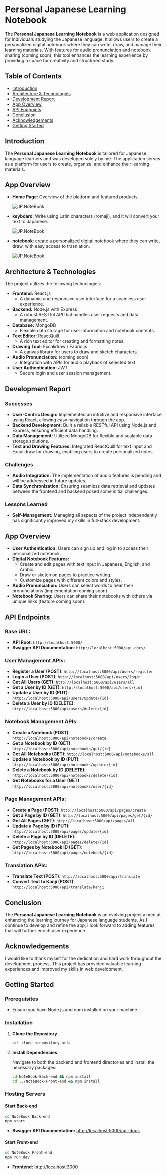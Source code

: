 # Personal Japanese Learning Notebook

The **Personal Japanese Learning Notebook** is a web application designed for individuals studying the Japanese language. It allows users to create a personalized digital notebook where they can write, draw, and manage their learning materials. With features for audio pronunciation and notebook sharing (coming soon), this tool enhances the learning experience by providing a space for creativity and structured study.

## Table of Contents

- [Introduction](#introduction)
- [Architecture & Technologies](#architecture--technologies)
- [Development Report](#development-report)
- [App Overview](#app-overview)
- [API Endpoints](#api-endpoints)
- [Conclusion](#conclusion)
- [Acknowledgements](#acknowledgements)
- [Getting Started](#getting-started)

## Introduction

The **Personal Japanese Learning Notebook** is tailored for Japanese language learners and was developed solely by me. The application serves as a platform for users to create, organize, and enhance their learning materials.

## App Overview

- **Home Page**: Overview of the platform and featured products.

  ![JP.NoteBook](Design/UI/home.png)

- **keyboard**: Write using Latin characters (romaji), and it will convert your text to Japanese.

  ![JP.NoteBook](Design/UI/keyboard.png)

- **notebook**: create a personalized digital notebook where they can write, draw, with easy access to trasnlation.

  ![JP.NoteBook](Design/UI/notebook.png)

## Architecture & Technologies

The project utilizes the following technologies:

- **Frontend:** React.js
  - A dynamic and responsive user interface for a seamless user experience.
- **Backend:** Node.js with Express
  - A robust RESTful API that handles user requests and data management.
- **Database:** MongoDB
  - Flexible data storage for user information and notebook contents.
- **Text Editor:** ReactQuill
  - A rich text editor for creating and formatting notes.
- **Drawing Tool:** Excalidraw / Fabric.js
  - A canvas library for users to draw and sketch characters.
- **Audio Pronunciation:** (coming soon)
  - Integration with APIs for audio playback of selected text.
- **User Authentication:** JWT
  - Secure login and user session management.

## Development Report

### Successes

- **User-Centric Design:** Implemented an intuitive and responsive interface using React, allowing easy navigation through the app.
- **Backend Development:** Built a reliable RESTful API using Node.js and Express, ensuring efficient data handling.
- **Data Management:** Utilized MongoDB for flexible and scalable data storage solutions.
- **Text and Drawing Features:** Integrated ReactQuill for text input and Excalidraw for drawing, enabling users to create personalized notes.

### Challenges

- **Audio Integration:** The implementation of audio features is pending and will be addressed in future updates.
- **Data Synchronization:** Ensuring seamless data retrieval and updates between the frontend and backend posed some initial challenges.

### Lessons Learned

- **Self-Management:** Managing all aspects of the project independently has significantly improved my skills in full-stack development.

## App Overview

- **User Authentication:** Users can sign up and log in to access their personalized notebook.
- **Digital Notebook Features:**
  - Create and edit pages with text input in Japanese, English, and Arabic.
  - Draw or sketch on pages to practice writing.
  - Customize pages with different colors and styles.
- **Audio Pronunciation:** Users can select words to hear their pronunciations (implementation coming soon).
- **Notebook Sharing:** Users can share their notebooks with others via unique links (feature coming soon).

## API Endpoints

### Base URL:

- **API Root**: `http://localhost:5000/`
- **Swagger API Documentation**: `http://localhost:5000/api-docs/`

### User Management APIs:

- **Register a User (POST)**: `http://localhost:5000/api/users/register`
- **Login a User (POST)**: `http://localhost:5000/api/users/login`
- **Get All Users (GET)**: `http://localhost:5000/api/users/all`
- **Get a User by ID (GET)**: `http://localhost:5000/api/users/{id}`
- **Update a User by ID (PUT)**: `http://localhost:5000/api/users/update/{id}`
- **Delete a User by ID (DELETE)**: `http://localhost:5000/api/users/delete/{id}`

### Notebook Management APIs:

- **Create a Notebook (POST)**: `http://localhost:5000/api/notebooks/create`
- **Get a Notebook by ID (GET)**: `http://localhost:5000/api/notebooks/get/{id}`
- **Get All Notebooks (GET)**: `http://localhost:5000/api/notebooks/all`
- **Update a Notebook by ID (PUT)**: `http://localhost:5000/api/notebooks/update/{id}`
- **Delete a Notebook by ID (DELETE)**: `http://localhost:5000/api/notebooks/delete/{id}`
- **Get Notebooks for a User (GET)**: `http://localhost:5000/api/notebooks/user/{id}`

### Page Management APIs:

- **Create a Page (POST)**: `http://localhost:5000/api/pages/create`
- **Get a Page by ID (GET)**: `http://localhost:5000/api/pages/get/{id}`
- **Get All Pages (GET)**: `http://localhost:5000/api/pages/all`
- **Update a Page by ID (PUT)**: `http://localhost:5000/api/pages/update/{id}`
- **Delete a Page by ID (DELETE)**: `http://localhost:5000/api/pages/delete/{id}`
- **Get Pages by Notebook ID (GET)**: `http://localhost:5000/api/pages/notebook/{id}`

### Translation APIs:

- **Translate Text (POST)**: `http://localhost:5000/api/translate`
- **Convert Text to Kanji (POST)**: `http://localhost:5000/api/translate/kanji`

## Conclusion

The **Personal Japanese Learning Notebook** is an evolving project aimed at enhancing the learning journey for Japanese language students. As I continue to develop and refine the app, I look forward to adding features that will further enrich user experience.

## Acknowledgements

I would like to thank myself for the dedication and hard work throughout the development process. This project has provided valuable learning experiences and improved my skills in web development.

## Getting Started

### Prerequisites

- Ensure you have Node.js and npm installed on your machine.

### Installation

1. **Clone the Repository**

   ```bash
   git clone <repository_url>
   ```

2. **Install Dependencies**

   Navigate to both the backend and frontend directories and install the necessary packages:

   ```bash
   cd NoteBook-Back-end && npm install
   cd ../NoteBook-Front-end && npm install
   ```

### Hosting Servers

#### Start Back-end

```bash
cd NoteBook Back-end
npm start
```

- **Swagger API Documentation:** [http://localhost:5000/api-docs](http://localhost:5000/api-docs)

#### Start Front-end

```bash
cd NoteBook Front-end
npm run dev
```

- **Frontend:** [http://localhost:3000](http://localhost:3000)
